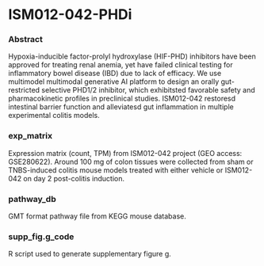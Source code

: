 # ISM012-042-PHDi

### Abstract
Hypoxia-inducible factor-prolyl hydroxylase (HIF-PHD) inhibitors have been approved for treating renal anemia, yet have failed clinical testing for inflammatory bowel disease (IBD) due to lack of efficacy. We use multimodel multimodal generative AI platform to design an orally gut-restricted selective PHD1/2 inhibitor, which exhibitsted favorable safety and pharmacokinetic profiles in preclinical studies. ISM012-042 restoresd intestinal barrier function and alleviatesd gut inflammation in multiple experimental colitis models.

### exp_matrix
Expression matrix (count, TPM) from ISM012-042 project (GEO access: GSE280622). Around 100 mg of colon tissues were collected from sham or TNBS-induced colitis mouse models treated with either vehicle or ISM012-042 on day 2 post-colitis induction.

### pathway_db
GMT format pathway file from KEGG mouse database.

### supp_fig.g_code
R script used to generate supplementary figure g.
